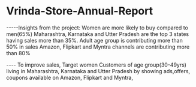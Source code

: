 # Vrinda-Store-Annual-Report

-----Insights from the project: Women are more likely to buy compared to men(65%)
Maharashtra, Karnataka and Utter Pradesh are the top 3 states having sales more than 35%.
Adult age group is contributing more than 50% in sales
Amazon, Flipkart and Myntra channels are contributing more than 80%


---- To improve sales, Target women Customers of age group(30-49yrs) living in Maharashtra, Karnataka and Utter Pradesh by showing ads,offers, coupons available on Amazon, Flipkart and Myntra,

